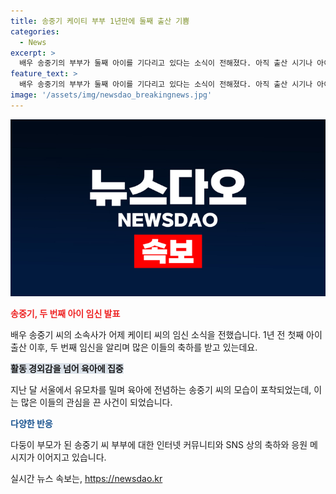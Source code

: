 ```yaml
---
title: 송중기 케이티 부부 1년만에 둘째 출산 기쁨
categories:
  - News
excerpt: >
  배우 송중기의 부부가 둘째 아이를 기다리고 있다는 소식이 전해졌다. 아직 출산 시기나 아이의 성별 등은 확인되지 않았지만, 지난해 첫 아이를 가진 송중기는 육아에 집중하고 있음을 과거의 모습을 통해 확인할 수 있다. 다둥이 부모가 된 송중기 부부에게 많은 축하가 이어지고 있다. #송중기 #케이티 #둘째임신
feature_text: >
  배우 송중기의 부부가 둘째 아이를 기다리고 있다는 소식이 전해졌다. 아직 출산 시기나 아이의 성별 등은 확인되지 않았지만, 지난해 첫 아이를 가진 송중기는 육아에 집중하고 있음을 과거의 모습을 통해 확인할 수 있다. 다둥이 부모가 된 송중기 부부에게 많은 축하가 이어지고 있다. #송중기 #케이티 #둘째임신
image: '/assets/img/newsdao_breakingnews.jpg'
---
```


<p><img src="/assets/img/newsdao_breakingnews.jpg" alt="ranknews 속보" /></p>

<p><b><span style="color: #ee2323;">송중기, 두 번째 아이 임신 발표</span></b></p>

<p data-ke-size="size16">배우 송중기 씨의 소속사가 어제 케이티 씨의 임신 소식을 전했습니다. 1년 전 첫째 아이 출산 이후, 두 번째 임신을 알리며 많은 이들의 축하를 받고 있는데요.</p>

<p><b><span style="background-color: #21538527;">활동 경외감을 넘어 육아에 집중</span></b></p>

<p data-ke-size="size16">지난 달 서울에서 유모차를 밀며 육아에 전념하는 송중기 씨의 모습이 포착되었는데, 이는 많은 이들의 관심을 끈 사건이 되었습니다.</p>

<p><b><span style="color: #1a5490;">다양한 반응</span></b></p>

<p data-ke-size="size16">다둥이 부모가 된 송중기 씨 부부에 대한 인터넷 커뮤니티와 SNS 상의 축하와 응원 메시지가 이어지고 있습니다.</p>
실시간 뉴스 속보는, <a href="https://newsdao.kr" rel="dofollow">https://newsdao.kr</a>


